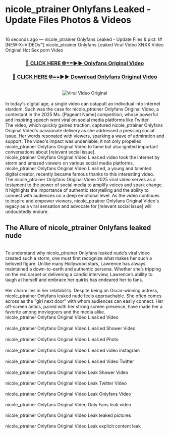 # nicole_ptrainer Onlyfans Leaked - Update Files Photos & Videos 
<br>
16 seconds ago — nicole_ptrainer Onlyfans Leaked - Update Files & pict. !#[NEW-X~VIDEOs™] nicole_ptrainer Onlyfans Leaked Viral Video XNXX Video Original Hot Sex porn Video
<br>
<div align="center">
<h3><a href="http://freeplayer.one?title=nicole_ptrainer&ref=25OR" rel="nofollow">🔴 CLICK HERE 🌐==►► Onlyfans Original Video</a></h3>
<h3><a href="http://freeplayer.one?title=nicole_ptrainer&ref=25OR" rel="nofollow">🔴 CLICK HERE 🌐==►► Download Onlyfans Original Video</a></h3>
<br>
<a href="http://freeplayer.one?title=nicole_ptrainer&ref=25OR" rel="nofollow" data-target="animated-image.originalLink"><img src="https://i.ibb.co.com/xMMVF88/686577567.gif" alt="Viral Video Original" style="max-width: 100%; display: inline-block;" data-target="animated-image.originalImage"></a>
</div>
<br>
In today's digital age, a single video can catapult an individual into internet stardom. Such was the case for nicole_ptrainer Onlyfans Original Video, a contestant in the 2025 Ms. [Pageant Name] competition, whose powerful and inspiring speech went viral on social media platforms like Twitter.
<br>
The video, which quickly gained traction, captured nicole_ptrainer Onlyfans Original Video's passionate delivery as she addressed a pressing social issue. Her words resonated with viewers, sparking a wave of admiration and support. The video's impact was undeniable; it not only propelled nicole_ptrainer Onlyfans Original Video to fame but also ignited important conversations about [relevant social issue].
<br>
nicole_ptrainer Onlyfans Original Video L.ea𝚔ed video took the internet by storm and amazed viewers on various social media platforms. nicole_ptrainer Onlyfans Original Video L.ea𝚔ed, a young and talented digital creator, recently became famous thanks to this interesting video.
<br>
The nicole_ptrainer Onlyfans Original Video 2025 viral video serves as a testament to the power of social media to amplify voices and spark change. It highlights the importance of authentic storytelling and the ability to connect with audiences on a deep emotional level. As the video continues to inspire and empower viewers, nicole_ptrainer Onlyfans Original Video's legacy as a viral sensation and advocate for [relevant social issue] will undoubtedly endure.
<br>
<h2>The Allure of nicole_ptrainer Onlyfans leaked nude</h2>
<br>
To understand why nicole_ptrainer Onlyfans leaked nude’s viral video created such a storm, one must first recognize what makes her such a beloved figure. Unlike many Hollywood stars, Lawrence has always maintained a down-to-earth and authentic persona. Whether she’s tripping on the red carpet or delivering a candid interview, Lawrence’s ability to laugh at herself and embrace her quirks has endeared her to fans.
<br><br>
Her charm lies in her relatability. Despite being an Oscar-winning actress, nicole_ptrainer Onlyfans leaked nude feels approachable. She often comes across as the "girl next door" with whom audiences can easily connect. Her off-screen antics, paired with her strong screen presence, have made her a favorite among moviegoers and the media alike.
<br>
nicole_ptrainer Onlyfans Original Video L.ea𝚔ed Video
<br><br>
nicole_ptrainer Onlyfans Original Video L.ea𝚔ed Shower Video
<br><br>
nicole_ptrainer Onlyfans Original Video L.ea𝚔ed Photo
<br><br>
nicole_ptrainer Onlyfans Original Video L.ea𝚔ed video instagram
<br><br>
nicole_ptrainer Onlyfans Original Video L.ea𝚔ed Video Twitter
<br><br>
nicole_ptrainer Onlyfans Original Video Leak Shower Video
<br><br>
nicole_ptrainer Onlyfans Original Video Leak Twitter Video
<br><br>
nicole_ptrainer Onlyfans Original Video Leak Onlyfans Video
<br><br>
nicole_ptrainer Onlyfans Original Video Only Fans leak video
<br><br>
nicole_ptrainer Onlyfans Original Video Leak leaked pictures
<br><br>
nicole_ptrainer Onlyfans Original Video Leak explicit content leak